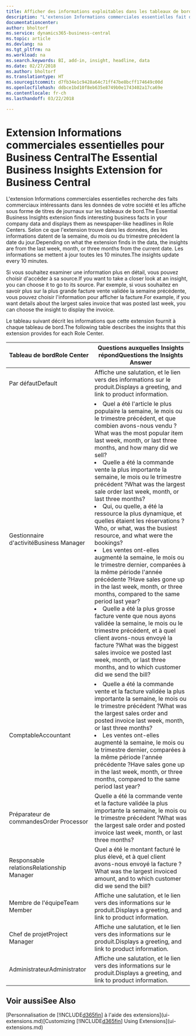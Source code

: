 ```yaml
---
title: Afficher des informations exploitables dans les tableaux de bord | Microsoft Docs
description: "L'extension Informations commerciales essentielles fait défiler une série d'informations commerciales sur les tableaux de bord."
documentationcenter: 
author: bholtorf
ms.service: dynamics365-business-central
ms.topic: article
ms.devlang: na
ms.tgt_pltfrm: na
ms.workload: na
ms.search.keywords: BI, add-in, insight, headline, data
ms.date: 02/27/2018
ms.author: bholtorf
ms.translationtype: HT
ms.sourcegitcommit: d7fb34e1c9428a64c71ff47be8bcff174649c00d
ms.openlocfilehash: ddbce1bd10f8eb635e8749b0e1743402a17ca69e
ms.contentlocale: fr-ch
ms.lasthandoff: 03/22/2018

---
```


# <a name="the-essential-business-insights-extension-for-business-central"></a><span data-ttu-id="88ab9-103">Extension Informations commerciales essentielles pour Business Central</span><span class="sxs-lookup"><span data-stu-id="88ab9-103">The Essential Business Insights Extension for Business Central</span></span>
<span data-ttu-id="88ab9-104">L'extension Informations commerciales essentielles recherche des faits commerciaux intéressants dans les données de votre société et les affiche sous forme de titres de journaux sur les tableaux de bord.</span><span class="sxs-lookup"><span data-stu-id="88ab9-104">The Essential Business Insights extension finds interesting business facts in your company data and displays them as newspaper-like headlines in Role Centers.</span></span> <span data-ttu-id="88ab9-105">Selon ce que l'extension trouve dans les données, des les informations datent de la semaine, du mois ou du trimestre précédent la date du jour.</span><span class="sxs-lookup"><span data-stu-id="88ab9-105">Depending on what the extension finds in the data, the insights are from the last week, month, or three months from the current date.</span></span> <span data-ttu-id="88ab9-106">Les informations se mettent à jour toutes les 10 minutes.</span><span class="sxs-lookup"><span data-stu-id="88ab9-106">The insights update every 10 minutes.</span></span>  

<span data-ttu-id="88ab9-107">Si vous souhaitez examiner une information plus en détail, vous pouvez choisir d'accéder à sa source.</span><span class="sxs-lookup"><span data-stu-id="88ab9-107">If you want to take a closer look at an insight, you can choose it to go to its source.</span></span> <span data-ttu-id="88ab9-108">Par exemple, si vous souhaitez en savoir plus sur la plus grande facture vente validée la semaine précédente, vous pouvez choisir l'information pour afficher la facture.</span><span class="sxs-lookup"><span data-stu-id="88ab9-108">For example, if you want details about the largest sales invoice that was posted last week, you can choose the insight to display the invoice.</span></span>

<span data-ttu-id="88ab9-109">Le tableau suivant décrit les informations que cette extension fournit à chaque tableau de bord.</span><span class="sxs-lookup"><span data-stu-id="88ab9-109">The following table describes the insights that this extension provides for each Role Center.</span></span>

|<span data-ttu-id="88ab9-110">Tableau de bord</span><span class="sxs-lookup"><span data-stu-id="88ab9-110">Role Center</span></span>|<span data-ttu-id="88ab9-111">Questions auxquelles Insights répond</span><span class="sxs-lookup"><span data-stu-id="88ab9-111">Questions the Insights Answer</span></span>|
|----|-----|
|<span data-ttu-id="88ab9-112">Par défaut</span><span class="sxs-lookup"><span data-stu-id="88ab9-112">Default</span></span>|<span data-ttu-id="88ab9-113">Affiche une salutation, et le lien vers des informations sur le produit.</span><span class="sxs-lookup"><span data-stu-id="88ab9-113">Displays a greeting, and link to product information.</span></span>|
|<span data-ttu-id="88ab9-114">Gestionnaire d'activité</span><span class="sxs-lookup"><span data-stu-id="88ab9-114">Business Manager</span></span>|<li> <span data-ttu-id="88ab9-115">Quel a été l'article le plus populaire la semaine, le mois ou le trimestre précédent, et que combien avons-nous vendu ?</span><span class="sxs-lookup"><span data-stu-id="88ab9-115">What was the most popular item last week, month, or last three months, and how many did we sell?</span></span><br><li> <span data-ttu-id="88ab9-116">Quelle a été la commande vente la plus importante la semaine, le mois ou le trimestre précédent ?</span><span class="sxs-lookup"><span data-stu-id="88ab9-116">What was the largest sale order last week, month, or last three months?</span></span><br><li> <span data-ttu-id="88ab9-117">Qui, ou quelle, a été la ressource la plus dynamique, et quelles étaient les réservations ?</span><span class="sxs-lookup"><span data-stu-id="88ab9-117">Who, or what, was the busiest resource, and what were the bookings?</span></span><br><li> <span data-ttu-id="88ab9-118">Les ventes ont-elles augmenté la semaine, le mois ou le trimestre dernier, comparées à la même période l'année précédente ?</span><span class="sxs-lookup"><span data-stu-id="88ab9-118">Have sales gone up in the last week, month, or three months, compared to the same period last year?</span></span><br><li> <span data-ttu-id="88ab9-119">Quelle a été la plus grosse facture vente que nous ayons validée la semaine, le mois ou le trimestre précédent, et à quel client avons-nous envoyé la facture ?</span><span class="sxs-lookup"><span data-stu-id="88ab9-119">What was the biggest sales invoice we posted last week, month, or last three months, and to which customer did we send the bill?</span></span></li> |
|<span data-ttu-id="88ab9-120">Comptable</span><span class="sxs-lookup"><span data-stu-id="88ab9-120">Accountant</span></span>|<li> <span data-ttu-id="88ab9-121">Quelle a été la commande vente et la facture validée la plus importante la semaine, le mois ou le trimestre précédent ?</span><span class="sxs-lookup"><span data-stu-id="88ab9-121">What was the largest sales order and posted invoice last week, month, or last three months?</span></span><br><li> <span data-ttu-id="88ab9-122">Les ventes ont-elles augmenté la semaine, le mois ou le trimestre dernier, comparées à la même période l'année précédente ?</span><span class="sxs-lookup"><span data-stu-id="88ab9-122">Have sales gone up in the last week, month, or three months, compared to the same period last year?</span></span> |
|<span data-ttu-id="88ab9-123">Préparateur de commandes</span><span class="sxs-lookup"><span data-stu-id="88ab9-123">Order Processor</span></span>| <span data-ttu-id="88ab9-124">Quelle a été la commande vente et la facture validée la plus importante la semaine, le mois ou le trimestre précédent ?</span><span class="sxs-lookup"><span data-stu-id="88ab9-124">What was the largest sale order and posted invoice last week, month, or last three months?</span></span>|
|<span data-ttu-id="88ab9-125">Responsable relations</span><span class="sxs-lookup"><span data-stu-id="88ab9-125">Relationship Manager</span></span>| <span data-ttu-id="88ab9-126">Quel a été le montant facturé le plus élevé, et à quel client avons-nous envoyé la facture ?</span><span class="sxs-lookup"><span data-stu-id="88ab9-126">What was the largest invoiced amount, and to which customer did we send the bill?</span></span>|
|<span data-ttu-id="88ab9-127">Membre de l'équipe</span><span class="sxs-lookup"><span data-stu-id="88ab9-127">Team Member</span></span>| <span data-ttu-id="88ab9-128">Affiche une salutation, et le lien vers des informations sur le produit.</span><span class="sxs-lookup"><span data-stu-id="88ab9-128">Displays a greeting, and link to product information.</span></span>|
|<span data-ttu-id="88ab9-129">Chef de projet</span><span class="sxs-lookup"><span data-stu-id="88ab9-129">Project Manager</span></span>| <span data-ttu-id="88ab9-130">Affiche une salutation, et le lien vers des informations sur le produit.</span><span class="sxs-lookup"><span data-stu-id="88ab9-130">Displays a greeting, and link to product information.</span></span>|
|<span data-ttu-id="88ab9-131">Administrateur</span><span class="sxs-lookup"><span data-stu-id="88ab9-131">Administrator</span></span>| <span data-ttu-id="88ab9-132">Affiche une salutation, et le lien vers des informations sur le produit.</span><span class="sxs-lookup"><span data-stu-id="88ab9-132">Displays a greeting, and link to product information.</span></span>|

## <a name="see-also"></a><span data-ttu-id="88ab9-133">Voir aussi</span><span class="sxs-lookup"><span data-stu-id="88ab9-133">See Also</span></span>
<span data-ttu-id="88ab9-134">[Personnalisation de [!INCLUDE[d365fin](includes/d365fin_md.md)] à l'aide des extensions](ui-extensions.md)</span><span class="sxs-lookup"><span data-stu-id="88ab9-134">[Customizing [!INCLUDE[d365fin](includes/d365fin_md.md)] Using Extensions](ui-extensions.md)</span></span>
